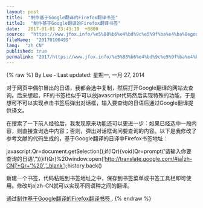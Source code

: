 ```yaml
---
layout: post
title:  "制作基于Google翻译的Firefox翻译书签"
title2:  "制作基于Google翻译的Firefox翻译书签"
date:   2017-01-01 23:43:19  +0800
source:  "https://www.jfox.info/%e5%88%b6%e4%bd%9c%e5%9f%ba%e4%ba%8egoogle%e7%bf%bb%e8%af%91%e7%9a%84firefox%e7%bf%bb%e8%af%91%e4%b9%a6%e7%ad%be.html"
fileName:  "20170100499"
lang:  "zh_CN"
published: true
permalink: "2017/https://www.jfox.info/%e5%88%b6%e4%bd%9c%e5%9f%ba%e4%ba%8egoogle%e7%bf%bb%e8%af%91%e7%9a%84firefox%e7%bf%bb%e8%af%91%e4%b9%a6%e7%ad%be.html"
---
```

{% raw %}
By Lee - Last updated: 星期一, 一月 27, 2014

对于网页中偶尔冒出的日语，我都会选中复制，然后打开Google翻译的网站去查询。后来想起，FF的书签栏似乎可以放javascript代码然后实现特殊的功能，于是想可不可以实现点击书签后弹出对话框，输入要查询的日语后通过Google翻译提供译文。

在搜索了一下前人经验后，我发现原来功能还可以更进一步：如果已经选中一段内容，则直接查询选中内容；否则，弹出对话框询问要查询的内容。以下是我修改了参考文献的代码生成的，基于Google翻译的日译中Firefox书签地址：

javascript:Qr=document.getSelection();if(!Qr){void(Qr=prompt(‘请输入你要查询的日语’,”))}if(Qr)%20window.open(‘http://translate.google.com/#ja|zh-CN|’+Qr+’%20′,’_blank’);history.back()

新建一个书签，代码粘贴到书签地址之中，保存到书签菜单或书签工具栏即可使用。修改#ja|zh-CN就可以实现不同语种之间的翻译。

通过[制作基于Google翻译的Firefox翻译书签 ](https://www.jfox.info/go.php?url=http://blog.huky.org/archives/1258.html).
{% endraw %}